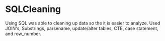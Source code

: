 # SQLCleaning
Using SQL was able to cleaning up data so the it is easier to analyze.
Used JOIN's, Substrings, parsename, update/alter tables, CTE, case statement, and row_number.
